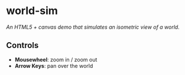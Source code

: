 # world-sim
*An HTML5 + canvas demo that simulates an isometric view of a world.*

## Controls
- **Mousewheel**: zoom in / zoom out
- **Arrow Keys**: pan over the world

